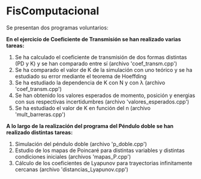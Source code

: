 # FisComputacional

Se presentan dos programas voluntarios:

**En el ejercicio de Coeficiente de Transmisión se han realizado varias tareas:**

1. Se ha calculado el coeficiente de transmisión de dos formas distintas (PD y K) y se han comparado entre sí (archivo 'coef_transm.cpp')
2. Se ha comparado el valor de K de la simulación con uno teórico y se ha estudiado su error mediante el teorema de Hoeffding
3. Se ha estudiado la dependencia de K con N y con  λ (archivo 'coef_transm.cpp')
4. Se han obtenido los valores esperados de momento, posición y energias con sus respectivas incertidumbres (archivo 'valores_esperados.cpp')
5. Se ha estudiado el valor de K en función del n (archivo 'mult_barreras.cpp')



**A lo largo de la realización del programa del Péndulo doble se han realizado distintas tareas:**

1. Simulación del péndulo doble (archivo 'p_doble.cpp')
2. Estudio de los mapas de Poincaré para distintas variables y distintas condiciones iniciales (archivos 'mapas_P.cpp')
3. Cálculo de los coeficientes de Lyapunov para trayectorias infinitamente cercanas (archivo 'distancias_Lyapunov.cpp')


